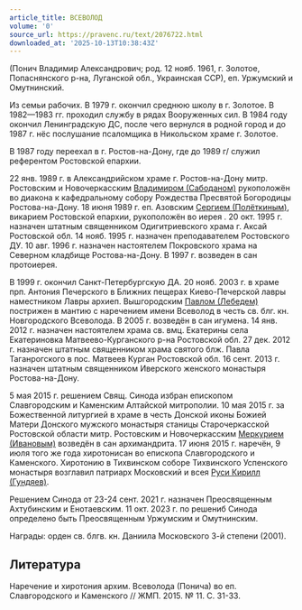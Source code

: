 ```yaml
---
article_title: ВСЕВОЛОД
volume: '0'
source_url: https://pravenc.ru/text/2076722.html
downloaded_at: '2025-10-13T10:38:43Z'
---
```


(Понич Владимир Александрович; род. 12 нояб. 1961, г. Золотое, Попаснянского р-на, Луганской обл., Украинская ССР), еп. Уржумский и Омутнинский.

Из семьи рабочих. В 1979 г. окончил среднюю школу в г. Золотое. В 1982—1983 гг. проходил службу в рядах Вооруженных сил.
В 1984 году окончил Ленинградскую ДС, после чего вернулся в родной город и до 1987 г. нёс послушание псаломщика в Никольском храме г. Золотое.

В 1987 году переехал в г. Ростов-на-Дону, где до 1989 г/ служил референтом Ростовской епархии.

22 янв. 1989 г. в Александрийском храме г. Ростов-на-Дону митр. Ростовским и Новочеркасским [Владимиром (Сабоданом)](https://pravenc.ru/text/Владимир.html) рукоположён во диакона к кафедральному собору Рождества Пресвятой Богородицы Ростова-на-Дону. 18 июня 1989 г. еп. Азовским [Сергием (Полёткиным)](<https://pravenc.ru/text/Сергием (Полёткиным).html>), викарием Ростовской епархии, рукоположён во иерея . 20 окт. 1995 г. назначен штатным священником Одигитриевского храма г. Аксай Ростовской обл. 14 нояб. 1995 г. назначен преподавателем Ростовского ДУ. 10 авг. 1996 г. назначен настоятелем Покровского храма на Северном кладбище Ростова-на-Дону. В 1997 г. возведен в сан протоиерея.

В 1999 г. окончил Санкт-Петербургскую ДА.
20 нояб. 2003 г. в храме прп. Антония Печерского в Ближних пещерах Киево-Печерской лавры наместником Лавры архиеп. Вышгородским [Павлом (Лебедем)](<https://pravenc.ru/text/Павлом (Лебедем).html>) пострижен в мантию с наречением имени Всеволод в честь св. блг. кн. Новгородского Всеволода. В 2005 г. возведён в сан игумена.
14 янв. 2012 г. назначен настоятелем храма св. вмц. Екатерины села Екатериновка Матвеево-Курганского р-на Ростовской обл. 27 дек. 2012 г. назначен штатным священником храма святого блж. Павла Таганрогского в пос. Матвеев Курган Ростовской обл. 16 сент. 2013 г. назначен штатным священником Иверского женского монастыря Ростова-на-Дону.

5 мая 2015 г. решением Свящ. Синода избран епископом Славгородским и Каменским Алтайской митрополии. 10 мая 2015 г. за Божественной литургией в храме в честь Донской иконы Божией Матери Донского мужского монастыря станицы Старочеркасской Ростовской области митр. Ростовским и Новочеркасским [Меркурием (Ивановым)](<https://pravenc.ru/text/Меркурием (Ивановым).html>) возведён в сан архимандрита.
17 июня 2015 г. наречён, 9 июля того же года хиротонисан во епископа Славгородского и Каменского. Хиротонию в Тихвинском соборе Тихвинского Успенского монастыря возглавил патриарх Московский и всея [Руси Кирилл (Гундяев)](<https://pravenc.ru/text/Руси Кирилл (Гундяев).html>).

Решением Синода от 23-24 сент. 2021 г. назначен Преосвященным Ахтубинским и Енотаевским. 11 окт. 2023 г. по решениб Синода определено быть Преосвященным Уржумским и Омутнинским.

Награды: орден св. блгв. кн. Даниила Московского 3-й степени (2001).

## Литература

Наречение и хиротония архим. Всеволода (Понича) во еп. Славгородского и Каменского // ЖМП. 2015. № 11. С. 31-33.
